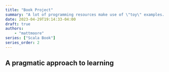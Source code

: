 ```yaml
---
title: "Book Project"
summary: "A lot of programming resources make use of \"toy\" examples. We're going to pick a more pragmatic project to teach Scala in this book."
date: 2023-04-29T19:14:33-04:00
draft: true
authors:
    - "mattmoore"
series: ["Scala Book"]
series_order: 2
---
```


## A pragmatic approach to learning

